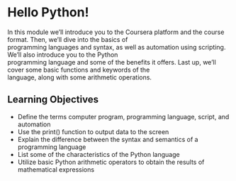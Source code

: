 # Hello Python!

In this module we’ll introduce you to the Coursera platform and the course format. Then, we’ll dive into the basics of\
programming languages and syntax, as well as automation using scripting. We’ll also introduce you to the Python\
programming language and some of the benefits it offers. Last up, we’ll cover some basic functions and keywords of the\
language, along with some arithmetic operations.

## Learning Objectives

- Define the terms computer program, programming language, script, and automation
- Use the print() function to output data to the screen
- Explain the difference between the syntax and semantics of a programming language
- List some of the characteristics of the Python language
- Utilize basic Python arithmetic operators to obtain the results of mathematical expressions